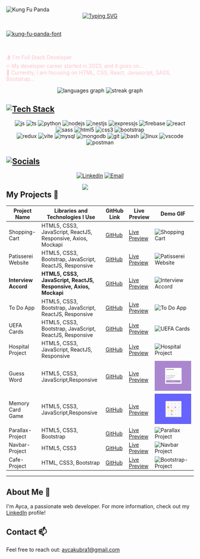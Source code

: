 <img align="center" src="https://i.pinimg.com/originals/74/22/a5/7422a585889c9760fbd4317b64a40e9b.gif" alt="Kung Fu Panda" width=1000 height=150/>

<div align="center">
    <a href="https://git.io/typing-svg"><img src="https://readme-typing-svg.demolab.com?font=VT323&size=35&duration=3500&pause=300&color=A89568&center=true&vCenter=true&width=500&lines=Hi🖐+I'm+Ayca;Welcome+to+my+profile!;Full+Stack+Developer!" alt="Typing SVG" /></a>
</div>

<br>

<a href="https://fontmeme.com/kung-fu-panda-font/"><img src="https://i.pinimg.com/originals/3a/a2/87/3aa28716938d1b5b164b7f3be1f8e1d4.gif" alt="kung-fu-panda-font" border="0"></a>

<br>

<font color="pink"> :snowboarder: I'm Full Stack Developer</font>
<br>
<font color="pink"> :fire: My developer career started in 2023, and it goes on...</font>
<br>
<font color="pink"> :rocket: Currently, I am focusing on HTML, CSS, React, Javascript, SASS, Bootstrap...</font>
<br>

<div align="center">
    <img src="https://github-readme-stats.vercel.app/api/top-langs?username=ucangun&locale=en&hide_title=false&layout=compact&card_width=320&langs_count=5&theme=dracula&hide_border=true&order=2" height="150" alt="languages graph" />
    <img src="https://streak-stats.demolab.com?user=ucangun&locale=en&mode=weekly&theme=dracula&hide_border=true&border_radius=5&order=3" height="150" alt="streak graph" />
</div>

## [![Tech Stack](https://fontmeme.com/permalink/240805/41f773a842f252b5e00f4af42d9a79a2.png)](https://fontmeme.com/kung-fu-panda-font/)
<div align="center">
<img width="30px" alt="js" title="js" src="https://skillicons.dev/icons?i=js" />
<img width="30px" alt="ts" title="ts" src="https://skillicons.dev/icons?i=ts" />
<img width="30px" alt="python" title="python" src="https://skillicons.dev/icons?i=py&theme=light" />
<img width="30px" alt="nodejs" title="nodejs" src="https://skillicons.dev/icons?i=nodejs" />
<img width="30px" alt="nestjs" title="nestjs" src="https://skillicons.dev/icons?i=nestjs" />
<img width="30px" alt="expressjs" title="expressjs" src="https://skillicons.dev/icons?i=express" />
<img width="30px" alt="firebase" title="firebase" src="https://skillicons.dev/icons?i=firebase" />
<img width="30px" alt="react" title="react" src="https://skillicons.dev/icons?i=react" />
<img width="30px" alt="sass" title="sass" src="https://skillicons.dev/icons?i=sass" />
<img width="30px" alt="html5" title="html5" src="https://skillicons.dev/icons?i=html" />
<img width="30px" alt="css3" title="css3" src="https://skillicons.dev/icons?i=css" />
<img width="30px" alt="bootstrap" title="bootstrap" src="https://skillicons.dev/icons?i=bootstrap" />
<br/>
<img width="30px" alt="redux" title="redux" src="https://skillicons.dev/icons?i=redux" />
<img width="30px" alt="vite" title="vite" src="https://skillicons.dev/icons?i=vite" />
<img width="30px" alt="mysql" title="mysql" src="https://skillicons.dev/icons?i=mysql" />
<img width="30px" alt="mongodb" title="mongodb" src="https://skillicons.dev/icons?i=mongodb" />
<img width="30px" alt="git" title="git" src="https://skillicons.dev/icons?i=git" />
<img width="30px" alt="bash" title="bash" src="https://skillicons.dev/icons?i=bash" />
<img width="30px" alt="linux" title="linux" src="https://skillicons.dev/icons?i=linux" />
<img width="30px" alt="vscode" title="vscode" src="https://skillicons.dev/icons?i=vscode" />
<img width="30px" alt="postman" title="postman" src="https://skillicons.dev/icons?i=postman" />
</div>

## [![Socials](https://fontmeme.com/permalink/240805/2e3cbd646e1a5c6811c1a5265793a3dc.png)](https://fontmeme.com/kung-fu-panda-font/)
<div align="center">
    <a href="https://www.linkedin.com/in/ayca/" target="_blank"><img src="https://img.shields.io/badge/-Linkedin-2c2c2c?style=flat&logo=linkedin&logoColor=1572B6" alt="Linkedin"></a>
    <a href="mailto:aycakubra1@gmail.com"><img src="https://img.shields.io/badge/-Gmail-2c2c2c?style=flat&logo=gmail&logoColor=red" alt="Email"></a>
</div>

<p align="right">
  <img src="https://camo.githubusercontent.com/58502bc6910820c71f8cd9f3a6640c7d5374b4f752d4fdc5c4e79bdbd4fe4726/68747470733a2f2f6d656469612e67697068792e636f6d2f6d656469612f62634b6d49576b554d436a566d2f67697068792e676966" align="right" style="width:300px" />
</p>

## My Projects 🚀

| Project Name        | Libraries and Technologies I Use                      | GitHub Link                                                | Live Preview                                             | Demo GIF                         |
|---------------------|-------------------------------------------------------|------------------------------------------------------------|----------------------------------------------------------|----------------------------------|
| Shopping-Cart       | HTML5, CSS3, JavaScript, ReactJS, Responsive, Axios, Mockapi  | [GitHub]( https://ayca96.github.io/Shopping-Card/)          |  [Live Preview](https://shoppingcardd.netlify.app)       | ![Shopping Cart](https://github.com/Ayca96/Shopping-Card/blob/main/src/assets/chrome-capture-2024-8-9.gif)   | 
| Patisserei Website  | HTML5, CSS3, Bootstrap, JavaScript, ReactJS, Responsive| [GitHub](https://ayca96.github.io/Patisserie-Project/)      | [Live Preview](https://aycaspatisserie.netlify.app)       | ![Patisserei Website](https://github.com/Ayca96/Patisserie-Project/blob/main/chrome-capture-2024-7-25.gif) |
| **Interview Accord** | **HTML5, CSS3, JavaScript, ReactJS, Responsive, Axios, Mockapi** | [GitHub](https://github.com/Ayca96/Interview-Accord) | [Live Preview](https://ayca96.github.io/Interview-Accord/) | ![Interview Accord](https://github.com/Ayca96/Interview-Accord/blob/main/src/helper/chrome-capture-2024-8-11.gif) |
| To Do App           | HTML5, CSS3, Bootstrap, JavaScript, ReactJS, Responsive| [GitHub](https://ayca96.github.io/React-To-Do-App/)         | [Live Preview](https://reacttodoappp.netlify.app)         | ![To Do App](https://github.com/Ayca96/React-To-Do-App/blob/main/src/img/chrome-capture-2024-8-6.gif)      |
| UEFA Cards          | HTML5, CSS3, Bootstrap, JavaScript, ReactJS, Responsive| [GitHub](https://ayca96.github.io/UEFA-2024/)               | [Live Preview](https://uefa2024app.netlify.app)           | ![UEFA Cards](https://github.com/Ayca96/UEFA-2024/blob/main/src/assets/chrome-capture-2024-8-6.gif)        |
| Hospital Project    | HTML5, CSS3, JavaScript, ReactJS, Responsive           | [GitHub](https://ayca96.github.io/Hospital-App/)            | [Live Preview](https://myhospitalapp.netlify.app)         | ![Hospital Project](https://github.com/Ayca96/Hospital-App/blob/main/src/img/chrome-capture-2024-8-7.gif)  |
| Guess Word          | HTML5, CSS3, JavaScript,Responsive                     | [GitHub]( https://ayca96.github.io/Guess-Word/)             | [Live Preview]()                                          | ![Guess Word Project](https://github.com/Ayca96/Guess-Word/blob/main/images/guess-the-word.gif)
| Memory Card Game    | HTML5, CSS3, JavaScript,Responsive                     | [GitHub]( https://ayca96.github.io/Memory-Card-Game/)       | [Live Preview]()                                          | ![Memory Card Game](https://github.com/Ayca96/Memory-Card-Game/blob/main/Memory%20Card%20Game%20Images/Memory%20Card%20Game%20Images/chrome-capture-2024-6-6.gif)
| Parallax-Project    | HTML5, CSS3, Bootstrap                                 | [GitHub](https://ayca96.github.io/Wien-Parallax/)           | [Live Preview]()                                          | ![Parallax Project](https://github.com/Ayca96/Wien-Parallax/blob/main/images/wien-parallax.gif)
| Navbar-Project      | HTML5, CSS3                                            | [GitHub](https://ayca96.github.io/Project-Responsive-Navbar/) |[Live Preview]()                                         | ![Navbar Project](https://github.com/Ayca96/Project-Responsive-Navbar/blob/main/images/chrome-capture-2024-4-22%20(1).gif)
| Cafe-Project        | HTML, CSS3, Bootstrap                                  | [GitHub](https://ayca96.github.io/Boostrap-Project/)        | [Live Preview]()                                          | ![Bootstrap-Project](https://github.com/Ayca96/Boostrap-Project/blob/main/img/chrome-capture-2024-8-8.gif)

---
## About Me 📝
I'm Ayca, a passionate web developer. For more information, check out my [LinkedIn](https://www.linkedin.com/in/ay%C3%A7a-k%C3%BCbra-soruklu/) profile!

## Contact 📫
Feel free to reach out: aycakubra1@gmail.com
